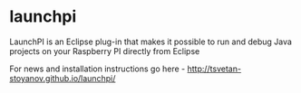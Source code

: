launchpi
========

LaunchPI is an Eclipse plug-in that makes it possible to run and debug Java projects on your Raspberry PI directly from Eclipse

For news and installation instructions go here - http://tsvetan-stoyanov.github.io/launchpi/ 

